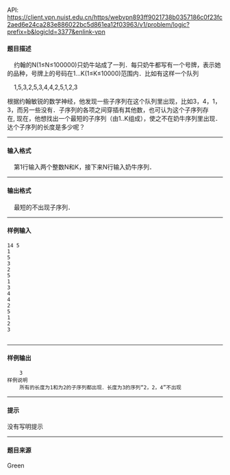 API: https://client.vpn.nuist.edu.cn/https/webvpn893ff9021738b0357186c0f23fc2aed6e24ca283e886022bc5d861ea12f03963/v1/problem/logic?prefix=b&logicId=3377&enlink-vpn

#### 题目描述

    约翰的N(1≤N≤100000)只奶牛站成了一列．每只奶牛都写有一个号牌，表示她的品种，号牌上的号码在1…K(1≤K≤10000)范围内．比如有这样一个队列

    1,5,3,2,5,3,4,4,2,5,1,2,3

根据约翰敏锐的数学神经，他发现一些子序列在这个队列里出现，比如3，4，1，3，而另一些没有．子序列的各项之间穿插有其他数，也可认为这个子序列存在, 现在，他想找出一个最短的子序列（由1..K组成），使之不在奶牛序列里出现．达个子序列的长度是多少呢？

---

#### 输入格式

    第1行输入两个整数N和K，接下来N行输入奶牛序列．

---

#### 输出格式

    最短的不出现子序列．

---

#### 样例输入
```
14 5
1
5
3
2
5
1
3
4
4
2
5
1
2
3
 

```

---

#### 样例输出
```
    3
样例说明
    所有的长度为1和为2的子序列都出现．长度为3的序列“2，2，4”不出现
```

---

#### 提示

没有写明提示

---

#### 题目来源

Green